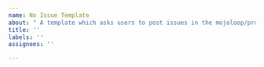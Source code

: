 ```yaml
---
name: No Issue Template
about: " A template which asks users to post issues in the mojaloop/project repo "
title: ''
labels: ''
assignees: ''

---
```


<!--
This issue tracker is not monitored, and and issues created here will be deleted. Please use the issue tracker in https://github.com/mojaloop/project

For other questions and help:
- Mojaloop Documentation - https://mojaloop.io/documentation
- Mojaloop on Github - https://github.com/mojaloop
- Mojaloop community Slack - https://mojaloop.slack.com (register here: https://mojaloop-slack.herokuapp.com/)

-->
